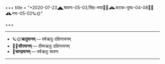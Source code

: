 +++
title = "+2020-07-23◢◣श्रावणः-05-03,सिंहः-मघा🌛🌌◢◣कटकः-पुष्यः-04-08🌌🌞◢◣नभः-05-02🪐🌞"

+++
___________________
- 🪐🌞**ऋतुमानम्** — वर्षऋतुः दक्षिणायनम्
- 🌌🌞**सौरमानम्** — ग्रीष्मऋतुः दक्षिणायनम्
- 🌛**चान्द्रमानम्** — वर्षऋतुः श्रावणः
___________________


